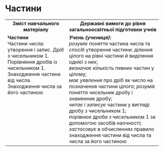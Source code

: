 # Частини
<table>
  <tr>
    <td width="40%" align="center"><b>Зміст навчального матеріалу<b></td>
    <td width="60%" align="center"><b>Державні вимоги до рівня загальноосвітньої підготовки учнів</b></td>
  </tr>
  <tr>
    <td width="40%" style="vertical-align:top !important;"><b>Частини</b><br>
Частини числа: утворення і запис. Дріб з чисельником 1.<br>
Порівняння дробів із чисельником 1.<br>
Знаходження частини від числа.<br> 
Знаходження числа за його частиною<br></td>
    <td width="60%" style="vertical-align:top !important;"><i><b>Учень (учениця):</b></i><br>
<i>розуміє</i> поняття частина числа та спосіб утворення частини: ділення цілого на рівні частини й виділення однієї з них;<br>
<i>визначає</i> кількість певних частин у цілому; <br>
<i>має уявлення</i> про дріб як число на позначення частини цілого;
<i>розуміє</i> поняття чисельник дробу і знаменник дробу;<br>
<i>читає і записує</i> частини у вигляді дробу з чисельником 1;<br>
<i>порівнює</i> дроби з чисельником 1 за допомогою засобів наочності;<br> 
<i>застосовує</i> в обчисленнях правило знаходження частини від числа та числа за його частиною<br></td>
  </tr>
</table>
